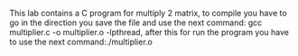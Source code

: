 This lab contains a C program for multiply 2 matrix, to compile you have to go in the direction you save the file and use the next command: gcc multiplier.c -o multiplier.o -lpthread, after this for run the program you have to use the next command:./multiplier.o
